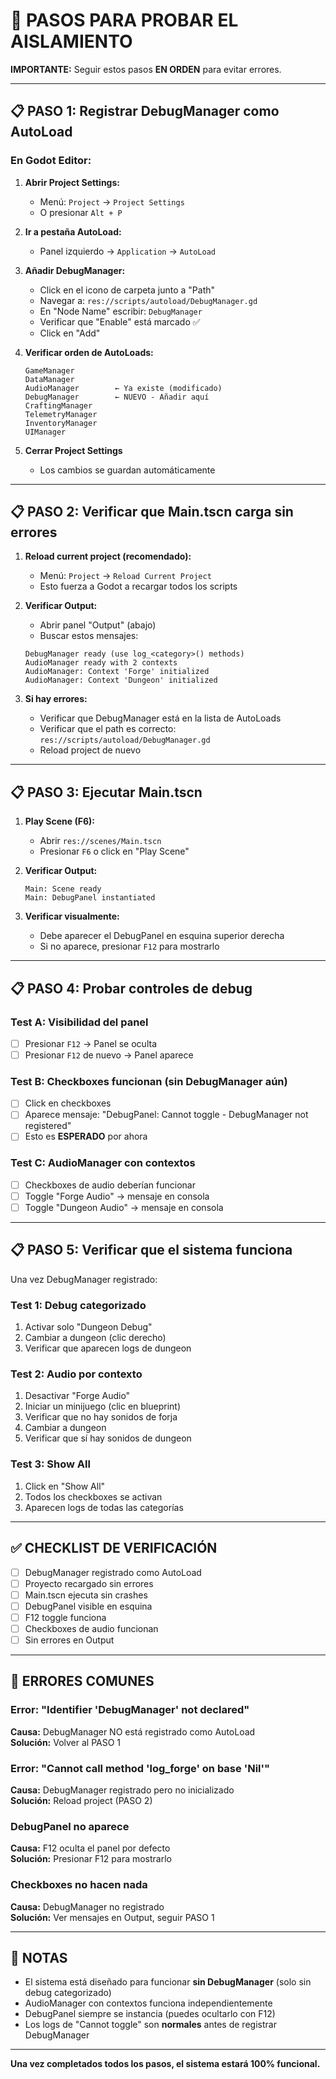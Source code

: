# 🚀 **PASOS PARA PROBAR EL AISLAMIENTO**

**IMPORTANTE:** Seguir estos pasos **EN ORDEN** para evitar errores.

---

## 📋 **PASO 1: Registrar DebugManager como AutoLoad**

### **En Godot Editor:**

1. **Abrir Project Settings:**
   - Menú: `Project` → `Project Settings`
   - O presionar `Alt + P`

2. **Ir a pestaña AutoLoad:**
   - Panel izquierdo → `Application` → `AutoLoad`

3. **Añadir DebugManager:**
   - Click en el icono de carpeta junto a "Path"
   - Navegar a: `res://scripts/autoload/DebugManager.gd`
   - En "Node Name" escribir: `DebugManager`
   - Verificar que "Enable" está marcado ✅
   - Click en "Add"

4. **Verificar orden de AutoLoads:**
   ```
   GameManager
   DataManager
   AudioManager        ← Ya existe (modificado)
   DebugManager        ← NUEVO - Añadir aquí
   CraftingManager
   TelemetryManager
   InventoryManager
   UIManager
   ```

5. **Cerrar Project Settings**
   - Los cambios se guardan automáticamente

---

## 📋 **PASO 2: Verificar que Main.tscn carga sin errores**

1. **Reload current project (recomendado):**
   - Menú: `Project` → `Reload Current Project`
   - Esto fuerza a Godot a recargar todos los scripts

2. **Verificar Output:**
   - Abrir panel "Output" (abajo)
   - Buscar estos mensajes:
   ```
   DebugManager ready (use log_<category>() methods)
   AudioManager ready with 2 contexts
   AudioManager: Context 'Forge' initialized
   AudioManager: Context 'Dungeon' initialized
   ```

3. **Si hay errores:**
   - Verificar que DebugManager está en la lista de AutoLoads
   - Verificar que el path es correcto: `res://scripts/autoload/DebugManager.gd`
   - Reload project de nuevo

---

## 📋 **PASO 3: Ejecutar Main.tscn**

1. **Play Scene (F6):**
   - Abrir `res://scenes/Main.tscn`
   - Presionar `F6` o click en "Play Scene"

2. **Verificar Output:**
   ```
   Main: Scene ready
   Main: DebugPanel instantiated
   ```

3. **Verificar visualmente:**
   - Debe aparecer el DebugPanel en esquina superior derecha
   - Si no aparece, presionar `F12` para mostrarlo

---

## 📋 **PASO 4: Probar controles de debug**

### **Test A: Visibilidad del panel**
- [ ] Presionar `F12` → Panel se oculta
- [ ] Presionar `F12` de nuevo → Panel aparece

### **Test B: Checkboxes funcionan (sin DebugManager aún)**
- [ ] Click en checkboxes
- [ ] Aparece mensaje: "DebugPanel: Cannot toggle - DebugManager not registered"
- [ ] Esto es **ESPERADO** por ahora

### **Test C: AudioManager con contextos**
- [ ] Checkboxes de audio deberían funcionar
- [ ] Toggle "Forge Audio" → mensaje en consola
- [ ] Toggle "Dungeon Audio" → mensaje en consola

---

## 📋 **PASO 5: Verificar que el sistema funciona**

Una vez DebugManager registrado:

### **Test 1: Debug categorizado**
1. Activar solo "Dungeon Debug"
2. Cambiar a dungeon (clic derecho)
3. Verificar que aparecen logs de dungeon

### **Test 2: Audio por contexto**
1. Desactivar "Forge Audio"
2. Iniciar un minijuego (clic en blueprint)
3. Verificar que no hay sonidos de forja
4. Cambiar a dungeon
5. Verificar que sí hay sonidos de dungeon

### **Test 3: Show All**
1. Click en "Show All"
2. Todos los checkboxes se activan
3. Aparecen logs de todas las categorías

---

## ✅ **CHECKLIST DE VERIFICACIÓN**

- [ ] DebugManager registrado como AutoLoad
- [ ] Proyecto recargado sin errores
- [ ] Main.tscn ejecuta sin crashes
- [ ] DebugPanel visible en esquina
- [ ] F12 toggle funciona
- [ ] Checkboxes de audio funcionan
- [ ] Sin errores en Output

---

## 🐛 **ERRORES COMUNES**

### **Error: "Identifier 'DebugManager' not declared"**
**Causa:** DebugManager NO está registrado como AutoLoad  
**Solución:** Volver al PASO 1

### **Error: "Cannot call method 'log_forge' on base 'Nil'"**
**Causa:** DebugManager registrado pero no inicializado  
**Solución:** Reload project (PASO 2)

### **DebugPanel no aparece**
**Causa:** F12 oculta el panel por defecto  
**Solución:** Presionar F12 para mostrarlo

### **Checkboxes no hacen nada**
**Causa:** DebugManager no registrado  
**Solución:** Ver mensajes en Output, seguir PASO 1

---

## 📝 **NOTAS**

- El sistema está diseñado para funcionar **sin DebugManager** (solo sin debug categorizado)
- AudioManager con contextos funciona independientemente
- DebugPanel siempre se instancia (puedes ocultarlo con F12)
- Los logs de "Cannot toggle" son **normales** antes de registrar DebugManager

---

**Una vez completados todos los pasos, el sistema estará 100% funcional.**
